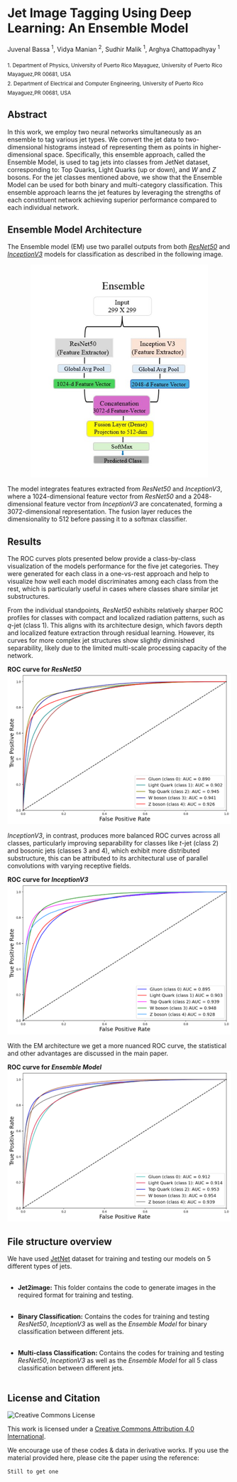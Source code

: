 # Jet Image Tagging Using Deep Learning: An Ensemble Model

Juvenal Bassa <sup>1</sup>, Vidya Manian <sup>2</sup>, Sudhir Malik <sup>1</sup>, Arghya Chattopadhyay <sup>1</sup>

<sub> 1. Department of Physics, University of Puerto Rico Mayaguez, University of Puerto Rico Mayaguez,PR 00681, USA </sub> <br>
<sub> 2. Department of Electrical and Computer Engineering, University of Puerto Rico Mayaguez,PR 00681, USA</sub>


## Abstract

In this work, we employ two neural networks simultaneously as an ensemble to tag various jet types. We convert the jet data to two-dimensional histograms instead of representing them as points in higher-dimensional space. Specifically, this ensemble approach, called the Ensemble Model, is used to tag jets into classes from JetNet dataset, corresponding to: Top Quarks, Light Quarks (up or down), and *W* and *Z* bosons. For the jet classes mentioned above, we show that the Ensemble Model can be used for both binary and multi-category classification. This ensemble approach learns the jet features by leveraging the strengths of each constituent network achieving superior performance compared to each individual network.


## Ensemble Model Architecture

The Ensemble model (EM) use two parallel outputs from both [*ResNet50*](https://docs.pytorch.org/vision/main/models/generated/torchvision.models.resnet50.html) and [*InceptionV3*](https://docs.pytorch.org/vision/main/models/inception.html) models for classification as described in the following image.</br>

<p align="center">
  <img width="400" src="https://github.com/Basjuven/Jet_Images_Tagging_EM/blob/main/Images/Ensemble_arch.jpg" />
</p>


The model integrates features extracted from *ResNet50* and *InceptionV3*, where a $1024$-dimensional feature vector from *ResNet50* and a $2048$-dimensional feature vector from *InceptionV3* are concatenated, forming a $3072$-dimensional representation. The fusion layer reduces the dimensionality to $512$ before passing it to a softmax classifier.


## Results

The ROC curves plots presented below provide a class-by-class visualization of the models performance for the five jet categories. They were generated for each class in a one-vs-rest approach and help to visualize how well each model discriminates among each class from the rest, which is particularly useful in cases where classes share similar jet substructures.


From the individual standpoints, *ResNet50* exhibits relatively sharper ROC profiles for classes with compact and localized radiation patterns, such as $q$-jet (class 1). This aligns with its architecture design, which favors depth and localized feature extraction through residual learning. However, its curves for more complex jet structures show slightly diminished separability, likely due to the limited multi-scale processing capacity of the network. 

**ROC curve for *ResNet50***
![alt text](https://github.com/Basjuven/Jet_Images_Tagging_EM/blob/main/Images/ROC-Resnet_5types.png "Title")

*InceptionV3*, in contrast, produces more balanced ROC curves across all classes, particularly improving separability for classes like $t$-jet (class 2) and bosonic jets (classes 3 and 4), which exhibit more distributed substructure, this can be attributed to its architectural use of parallel convolutions with varying receptive fields. 

**ROC curve for *InceptionV3***
![alt text](https://github.com/Basjuven/Jet_Images_Tagging_EM/blob/main/Images/ROC-Inception_5types.png "Title")


With the EM architecture we get a more nuanced ROC curve, the statistical and other advantages are discussed in the main paper.

**ROC curve for *Ensemble Model***
![alt text](https://github.com/Basjuven/Jet_Images_Tagging_EM/blob/main/Images/ROC-EM_5types.png "Title")


## File structure overview

We have used [JetNet](https://zenodo.org/record/6975118) dataset for training and testing our models on $5$ different types of jets. </br></br>

 - **Jet2image:** This folder contains the code to generate images in the required format for training and testing.</br></br>

 - **Binary Classification:** Contains the codes for training and testing *ResNet50*, *InceptionV3* as well as the *Ensemble Model* for binary classification between different jets.</br></br>

 - **Multi-class Classification:** Contains the codes for training and testing *ResNet50*, *InceptionV3* as well as the *Ensemble Model* for all 5 class classification between different jets.</br></br>



## License and Citation

![Creative Commons License](https://mirrors.creativecommons.org/presskit/buttons/80x15/png/by.png)

This work is licensed under a [Creative Commons Attribution 4.0 International](https://creativecommons.org/licenses/by/4.0/).

We encourage use of these codes \& data in derivative works. If you use the material provided here, please cite the paper using the reference:

```
Still to get one
```

